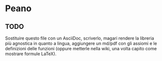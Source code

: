 # Peano

## TODO
Sostituire questo file con un AsciiDoc, scriverlo, magari rendere la libreria più agnostica in quanto a lingua, aggiungere un md/pdf con gli assiomi e le definizioni delle funzioni (oppure metterle nella wiki, una volta capito come mostrare formule LaTeX).
